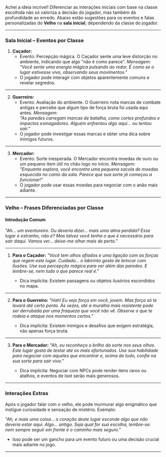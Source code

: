 Achei a ideia incrível! Diferenciar as interações iniciais com base na classe escolhida não só valoriza a decisão do jogador, mas também dá profundidade ao enredo. Abaixo estão sugestões para os eventos e falas personalizadas do **Velho** na **sala inicial**, dependendo da classe do jogador.

---

### **Sala Inicial – Eventos por Classe**

1. **Caçador:**
   - Evento: Percepção mágica. O Caçador sente uma leve distorção no ambiente, indicando que algo "não é como parece".
     _Mensagem:_  
     _"Você sente uma energia mágica pulsando ao redor. É como se o lugar estivesse vivo, observando seus movimentos."_
   - O jogador pode interagir com objetos aparentemente comuns e revelar segredos.

---

2. **Guerreiro:**
   - Evento: Avaliação do ambiente. O Guerreiro nota marcas de combate antigas e percebe que algum tipo de força bruta foi usada aqui antes.
     _Mensagem:_  
     _"As paredes carregam marcas de batalha, como cortes profundos e impactos esmagadores. Alguém enfrentou algo aqui... ou tentou sair."_
   - O jogador pode investigar essas marcas e obter uma dica sobre inimigos futuros.

---

3. **Mercador:**
   - Evento: Sorte inesperada. O Mercador encontra moedas de ouro ou um pequeno item útil no chão logo no início.
     _Mensagem:_  
     _"Enquanto explora, você encontra uma pequena sacola de moedas esquecida no canto da sala. Parece que sua sorte já começou a funcionar!"_
   - O jogador pode usar essas moedas para negociar com o anão mais adiante.

---

### **Velho – Frases Diferenciadas por Classe**

#### **Introdução Comum**

_"Ah... um aventureiro. Ou deveria dizer... mais uma alma perdida? Esse lugar é estranho, não é? Mas talvez você tenha o que é necessário para sair daqui. Vamos ver... deixe-me olhar mais de perto."_

---

1. **Para o Caçador:**
   _"Você tem olhos afiados e uma ligação com as forças que regem este lugar. Cuidado... o labirinto gosta de brincar com ilusões. Use sua percepção mágica para ver além das paredes. E lembre-se, nem tudo o que parece real é."_

   - Dica implícita: Existem passagens ou objetos ilusórios escondidos no mapa.

---

2. **Para o Guerreiro:**
   _"Hah! Eu vejo força em você, jovem. Mas força só te levará até certo ponto. Às vezes, até a muralha mais resistente pode ser derrubada por uma fraqueza que você não vê. Observe o que te rodeia e ataque nos momentos certos."_

   - Dica implícita: Existem inimigos e desafios que exigem estratégia, não apenas força bruta.

---

3. **Para o Mercador:**
   _"Ah, eu reconheço o brilho da sorte nos seus olhos. Este lugar gosta de testar até os mais afortunados. Use sua habilidade para negociar com aqueles que encontrar e, acima de tudo, confie na sua sorte para sair vivo."_

   - Dica implícita: Negociar com NPCs pode render itens raros ou atalhos, e eventos de loot serão mais generosos.

---

### **Interações Extras**

Após o jogador falar com o velho, ele pode murmurar algo enigmático que instigue curiosidade e sensação de mistério. Exemplo:

_"Ah, e mais uma coisa... o coração deste lugar esconde algo que não deveria estar aqui. Algo... antigo. Seja qual for sua escolha, lembre-se: nem sempre seguir em frente é o caminho mais seguro."_

- Isso pode ser um gancho para um evento futuro ou uma decisão crucial mais adiante no jogo.

---
